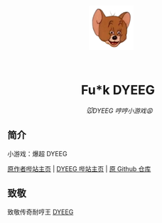 <p align="center">
  <a href="https://xingye.me/game/eatkano"><img src="https://raw.githubusercontent.com/Tor-bilibili/Fu-kDYEEG/main/DYEEG_icon.png" width="100" height="100" alt="EatKano"></a>          
</p>
<div align="center">  

# Fu*k DYEEG  

_🐭DYEEG 哼哼小游戏😩_

</div>


## 简介

小游戏：爆超 DYEEG

[原作者哔站主页](https://space.bilibili.com/316381099)
|
[DYEEG 哔站主页](https://space.bilibili.com/1953567845)
|
[原 Github 仓库](https://github.com/arcxingye/EatKano)

## 致敬

致敬传奇耐哼王 [DYEEG](https://space.bilibili.com/1953567845)
